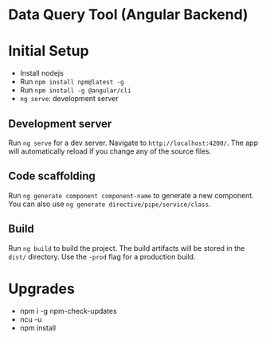 # Data Query Tool (Angular Backend)

# Initial Setup

* Install nodejs
* Run `npm install npm@latest -g`
* Run `npm install -g @angular/cli`
* `ng serve`: development server

## Development server
Run `ng serve` for a dev server. Navigate to `http://localhost:4200/`. The app will automatically reload if you change any of the source files.

## Code scaffolding

Run `ng generate component component-name` to generate a new component. You can also use `ng generate directive/pipe/service/class`.

## Build

Run `ng build` to build the project. The build artifacts will be stored in the `dist/` directory. Use the `-prod` flag for a production build.

# Upgrades

* npm i -g npm-check-updates
* ncu -u
* npm install
